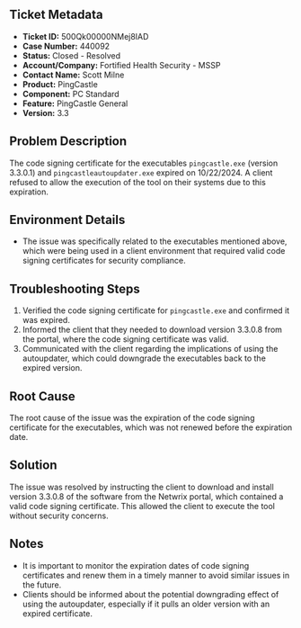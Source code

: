 ## Ticket Metadata
- **Ticket ID:** 500Qk00000NMej8IAD
- **Case Number:** 440092
- **Status:** Closed - Resolved
- **Account/Company:** Fortified Health Security - MSSP
- **Contact Name:** Scott Milne
- **Product:** PingCastle
- **Component:** PC Standard
- **Feature:** PingCastle General
- **Version:** 3.3

## Problem Description
The code signing certificate for the executables `pingcastle.exe` (version 3.3.0.1) and `pingcastleautoupdater.exe` expired on 10/22/2024. A client refused to allow the execution of the tool on their systems due to this expiration.

## Environment Details
- The issue was specifically related to the executables mentioned above, which were being used in a client environment that required valid code signing certificates for security compliance.

## Troubleshooting Steps
1. Verified the code signing certificate for `pingcastle.exe` and confirmed it was expired.
2. Informed the client that they needed to download version 3.3.0.8 from the portal, where the code signing certificate was valid.
3. Communicated with the client regarding the implications of using the autoupdater, which could downgrade the executables back to the expired version.

## Root Cause
The root cause of the issue was the expiration of the code signing certificate for the executables, which was not renewed before the expiration date.

## Solution
The issue was resolved by instructing the client to download and install version 3.3.0.8 of the software from the Netwrix portal, which contained a valid code signing certificate. This allowed the client to execute the tool without security concerns.

## Notes
- It is important to monitor the expiration dates of code signing certificates and renew them in a timely manner to avoid similar issues in the future.
- Clients should be informed about the potential downgrading effect of using the autoupdater, especially if it pulls an older version with an expired certificate.